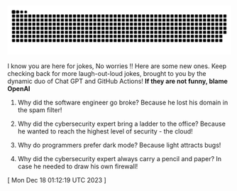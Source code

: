 <picture>
  <source media="(prefers-color-scheme: dark)" srcset="https://raw.githubusercontent.com/platane/platane/output/github-contribution-grid-snake-dark.svg">
  <source media="(prefers-color-scheme: light)" srcset="https://raw.githubusercontent.com/platane/platane/output/github-contribution-grid-snake.svg">
  <img alt="github contribution grid snake animation" src="https://raw.githubusercontent.com/platane/platane/output/github-contribution-grid-snake.svg">
</picture>


I know you are here for jokes, No worries !!
Here are some new ones. Keep checking back for more laugh-out-loud jokes, brought to you by the dynamic duo of Chat GPT and GitHub Actions! __If they are not funny, blame OpenAI__
 
1. Why did the software engineer go broke? Because he lost his domain in the spam filter!

2. Why did the cybersecurity expert bring a ladder to the office? Because he wanted to reach the highest level of security - the cloud!

3. Why do programmers prefer dark mode? Because light attracts bugs!

4. Why did the cybersecurity expert always carry a pencil and paper? In case he needed to draw his own firewall!
 
[ 
Mon Dec 18 01:12:19 UTC 2023
 ]
